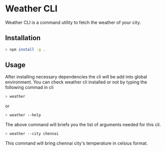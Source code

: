 # Weather CLI

Weather CLI is a command utility to fetch the weather of your city.

## Installation

```bash
> npm install -g .
```

## Usage

After installing necessary dependencies the cli will be add into global environment.
You can check weather cli installed or not by typing the following commad in cli

```bash
> weather
```

or

```bash
> weather --help
```

The above command will briefs you the list of arguments needed for this cli.

```bash
> weather --city chennai
```

This command will bring chennai city's temperature in celsius format.
